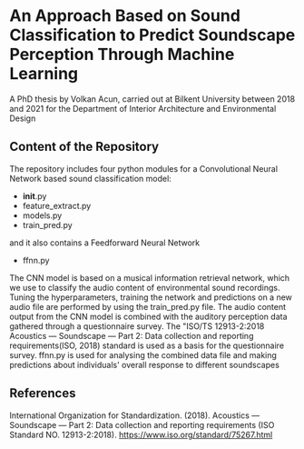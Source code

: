 # An Approach Based on Sound Classification to Predict Soundscape Perception Through Machine Learning 

A PhD thesis by Volkan Acun, carried out at Bilkent University between 2018 and 2021 for the Department of Interior Architecture and Environmental Design

## Content of the Repository

The repository includes four python modules for a Convolutional Neural Network based sound classification model:
* __init__.py
* feature_extract.py
* models.py
* train_pred.py

and it also contains a Feedforward Neural Network
* ffnn.py

The CNN model is based on a musical information retrieval network, which we use to classify the audio content of environmental sound recordings. Tuning the hyperparameters,
training the network and predictions on a new audio file are performed by using the train_pred.py file. The audio content output from the CNN model is combined with the 
auditory perception data gathered through a questionnaire survey. The "ISO/TS 12913-2:2018 Acoustics — Soundscape — Part 2: Data collection and reporting requirements(ISO, 2018) standard
is used as a basis for the questionnaire survey. ffnn.py is used for analysing the combined data file and making predictions about individuals' overall response to different soundscapes

## References
<a id="1"></a> 
International Organization for Standardization. (2018). Acoustics — Soundscape — Part 2: Data collection and reporting requirements (ISO Standard NO. 12913-2:2018). https://www.iso.org/standard/75267.html
